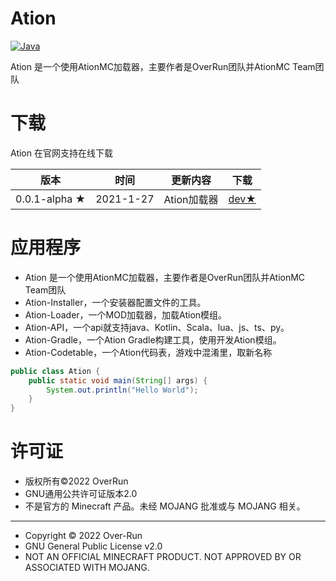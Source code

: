 # Ation

[![Java](https://img.shields.io/badge/Java-11-informational)](http://openjdk.java.net/)


Ation 是一个使用AtionMC加载器，主要作者是OverRun团队并AtionMC Team团队

# 下载

Ation 在官网支持在线下载

| 版本 | 时间 | 更新内容 | 下载 |
|-----|------|---------|--------|
| 0.0.1-alpha ★ | 2021-1-27 | Ation加载器 | [dev★](https://github.com/Over-Run/ation/archive/refs/tags/ation-0.0.1-20210127-alpha-dev.zip) |



# 应用程序
* Ation 是一个使用AtionMC加载器，主要作者是OverRun团队并AtionMC Team团队
* Ation-Installer，一个安装器配置文件的工具。
* Ation-Loader，一个MOD加载器，加载Ation模组。
* Ation-API，一个api就支持java、Kotlin、Scala、lua、js、ts、py。
* Ation-Gradle，一个Ation Gradle构建工具，使用开发Ation模组。
* Ation-Codetable，一个Ation代码表，游戏中混淆里，取新名称

```java
public class Ation {
    public static void main(String[] args) {
        System.out.println("Hello World");
    }
}
```


# 许可证

* 版权所有©2022 OverRun
* GNU通用公共许可证版本2.0
* 不是官方的 Minecraft 产品。未经 MOJANG 批准或与 MOJANG 相关。

-----

* Copyright © 2022 Over-Run
* GNU General Public License v2.0
* NOT AN OFFICIAL MINECRAFT PRODUCT. NOT APPROVED BY OR ASSOCIATED WITH MOJANG.

